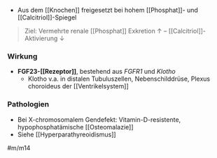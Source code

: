 ---
---
- Aus dem [[Knochen]] freigesetzt bei hohem [[Phosphat]]- und [[Calcitriol]]-Spiegel

> Ziel: Vermehrte renale [[Phosphat]] Exkretion ↑ – [[Calcitriol]]-Aktivierung ↓ 
### Wirkung
- **FGF23-[[Rezeptor]]**, bestehend aus *FGFR1* und *Klotho*
	- Klotho v.a. in distalen Tubuluszellen, Nebenschilddrüse, Plexus choroideus der [[Ventrikelsystem]]

### Pathologien
- Bei X-chromosomalem Gendefekt: Vitamin-D-resistente, hypophosphatämische [[Osteomalazie]]
- Siehe [[Hyperparathyreoidismus]]

#m/m14 